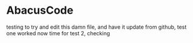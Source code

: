 # AbacusCode
testing to try and edit this damn file, and have it update from github, test one worked
now time for test 2, checking
